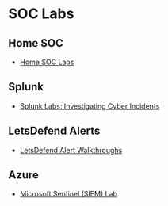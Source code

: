 # SOC Labs

## Home SOC
- [Home SOC Labs](https://github.com/emann615/SOC-Labs/tree/main/Home-SOC)

## Splunk
- [Splunk Labs: Investigating Cyber Incidents](https://github.com/emann615/SOC-Labs/tree/main/Splunk)

## LetsDefend Alerts
- [LetsDefend Alert Walkthroughs](https://github.com/emann615/SOC-Labs/tree/main/LetsDefend-Alert-Walkthroughs)

## Azure
- [Microsoft Sentinel (SIEM) Lab](https://github.com/emann615/SOC-Labs/blob/main/Microsoft-Sentinel-Lab.md)
